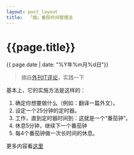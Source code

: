 ```yaml
---
layout: post_layout
title:  「摘」番茄时间管理法
---
```


# {{page.title}}
<div class="post-date">{{ page.date | date: "%Y年%m月%d日"}}</div>

>  摘自[外刊IT评论](http://www.aqee.net/pomodoro-technique/)，实践一下

基本上，它的实施方法是这样的：
1. 确定你想要做什么（例如：翻译一篇外文）。
2. 设定一个25分钟的定时器。
3. 工作，直到定时器时间到：这就是一个“番茄钟”。
4. 休息5分钟，继续下一个番茄钟
5. 每4个番茄钟做一次长时间的休息。

更多内容看[这里](http://beenhero.com/improve-remote-work-productivity/)
